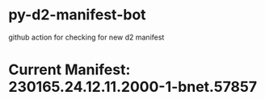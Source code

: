 # py-d2-manifest-bot
github action for checking for new d2 manifest

# Current Manifest: 230165.24.12.11.2000-1-bnet.57857